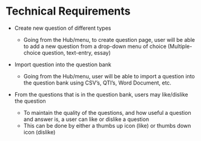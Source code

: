 # Technical Requirements

* Create new question of different types
  * Going from the Hub/menu, to create question page, user will be able to add a new question from a drop-down menu of choice (Multiple-choice question, text-entry,       essay)

* Import question into the question bank
  * Going from the Hub/menu, user will be able to import a question into the question bank using CSV’s, QTI’s, Word Document, etc.

* From the questions that is in the question bank, users may like/dislike the question 
  * To maintain the quality of the questions, and how useful a question and answer is, a user can like or dislike a question
  * This can be done by either a thumbs up icon (like) or thumbs down icon (dislike) 


